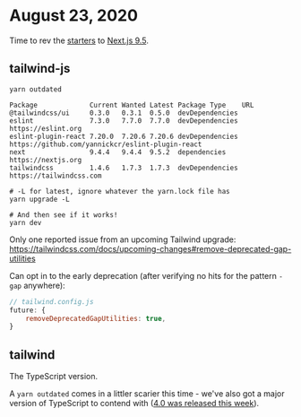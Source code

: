 # August 23, 2020

Time to rev the [starters] to [Next.js 9.5].

## tailwind-js

```shell
yarn outdated

Package             Current Wanted Latest Package Type    URL
@tailwindcss/ui     0.3.0   0.3.1  0.5.0  devDependencies
eslint              7.3.0   7.7.0  7.7.0  devDependencies https://eslint.org
eslint-plugin-react 7.20.0  7.20.6 7.20.6 devDependencies https://github.com/yannickcr/eslint-plugin-react
next                9.4.4   9.4.4  9.5.2  dependencies    https://nextjs.org
tailwindcss         1.4.6   1.7.3  1.7.3  devDependencies https://tailwindcss.com

# -L for latest, ignore whatever the yarn.lock file has
yarn upgrade -L

# And then see if it works!
yarn dev
```

Only one reported issue from an upcoming Tailwind upgrade: https://tailwindcss.com/docs/upcoming-changes#remove-deprecated-gap-utilities

Can opt in to the early deprecation (after verifying no hits for the pattern `-gap` anywhere):

```javascript
// tailwind.config.js
future: {
    removeDeprecatedGapUtilities: true,
}
```

## tailwind

The TypeScript version.

A `yarn outdated` comes in a littler scarier this time - we've also got a major version of TypeScript to contend with ([4.0 was released this week]).

[starters]: https://github.com/aedificatorum/next-starters
[Next.js 9.5]: https://nextjs.org/blog/next-9-5
[4.0 was released this week]: https://devblogs.microsoft.com/typescript/announcing-typescript-4-0/